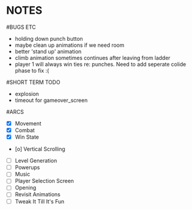 NOTES
=====

#BUGS ETC
- holding down punch button
- maybe clean up animations if we need room
- better 'stand up' animation
- climb animation sometimes continues after leaving from ladder
- player 1 will always win ties re: punches. Need to add seperate colide phase to fix :(

#SHORT TERM TODO 
- explosion
- timeout for gameover_screen

#ARCS
- [x] Movement
- [x] Combat
- [x] Win State
- [o] Vertical Scrolling
- [ ] Level Generation
- [ ] Powerups
- [ ] Music
- [ ] Player Selection Screen
- [ ] Opening
- [ ] Revisit Animations
- [ ] Tweak It Till It's Fun
